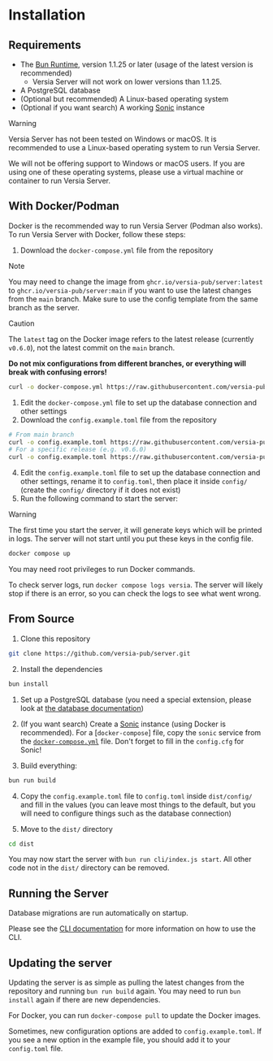 # Installation

## Requirements

- The [Bun Runtime](https://bun.sh), version 1.1.25 or later (usage of the latest version is recommended)
  - Versia Server will not work on lower versions than 1.1.25.
- A PostgreSQL database
- (Optional but recommended) A Linux-based operating system
- (Optional if you want search) A working [Sonic](https://github.com/valeriansaliou/sonic) instance

> [!WARNING]
> Versia Server has not been tested on Windows or macOS. It is recommended to use a Linux-based operating system to run Versia Server.
> 
> We will not be offering support to Windows or macOS users. If you are using one of these operating systems, please use a virtual machine or container to run Versia Server.

## With Docker/Podman

Docker is the recommended way to run Versia Server (Podman also works). To run Versia Server with Docker, follow these steps:

1. Download the `docker-compose.yml` file from the repository

> [!NOTE]
> You may need to change the image from `ghcr.io/versia-pub/server:latest` to `ghcr.io/versia-pub/server:main` if you want to use the latest changes from the `main` branch. Make sure to use the config template from the same branch as the server.

> [!CAUTION]
> The `latest` tag on the Docker image refers to the latest release (currently `v0.6.0`), not the latest commit on the `main` branch.
>
> **Do not mix configurations from different branches, or everything will break with confusing errors!**

```bash
curl -o docker-compose.yml https://raw.githubusercontent.com/versia-pub/server/main/docker-compose.yml
```
1. Edit the `docker-compose.yml` file to set up the database connection and other settings
2. Download the `config.example.toml` file from the repository

```bash
# From main branch
curl -o config.example.toml https://raw.githubusercontent.com/versia-pub/server/main/config/config.example.toml
# For a specific release (e.g. v0.6.0)
curl -o config.example.toml https://raw.githubusercontent.com/versia-pub/server/v0.6.0/config/config.example.toml
```
4. Edit the `config.example.toml` file to set up the database connection and other settings, rename it to `config.toml`, then place it inside `config/` (create the `config/` directory if it does not exist)
5. Run the following command to start the server:

> [!WARNING]
> The first time you start the server, it will generate keys which will be printed in logs. The server will not start until you put these keys in the config file.

```bash
docker compose up
```

You may need root privileges to run Docker commands.

To check server logs, run `docker compose logs versia`. The server will likely stop if there is an error, so you can check the logs to see what went wrong.

## From Source

1. Clone this repository

```bash
git clone https://github.com/versia-pub/server.git
```

2. Install the dependencies

```bash
bun install
```

1. Set up a PostgreSQL database (you need a special extension, please look at [the database documentation](./database.md))

2. (If you want search)
Create a [Sonic](https://github.com/valeriansaliou/sonic) instance (using Docker is recommended). For a [`docker-compose`] file, copy the `sonic` service from the [`docker-compose.yml`](https://github.com/versia-pub/server/blob/main/docker-compose.yml) file. Don't forget to fill in the `config.cfg` for Sonic!

1. Build everything:

```bash
bun run build
```

4. Copy the `config.example.toml` file to `config.toml` inside `dist/config/` and fill in the values (you can leave most things to the default, but you will need to configure things such as the database connection)

5. Move to the `dist/` directory

```bash
cd dist
```

You may now start the server with `bun run cli/index.js start`. All other code not in the `dist/` directory can be removed.

## Running the Server

Database migrations are run automatically on startup.

Please see the [CLI documentation](../cli/index.md) for more information on how to use the CLI.

## Updating the server

Updating the server is as simple as pulling the latest changes from the repository and running `bun run build` again. You may need to run `bun install` again if there are new dependencies.

For Docker, you can run `docker-compose pull` to update the Docker images.

Sometimes, new configuration options are added to `config.example.toml`. If you see a new option in the example file, you should add it to your `config.toml` file.